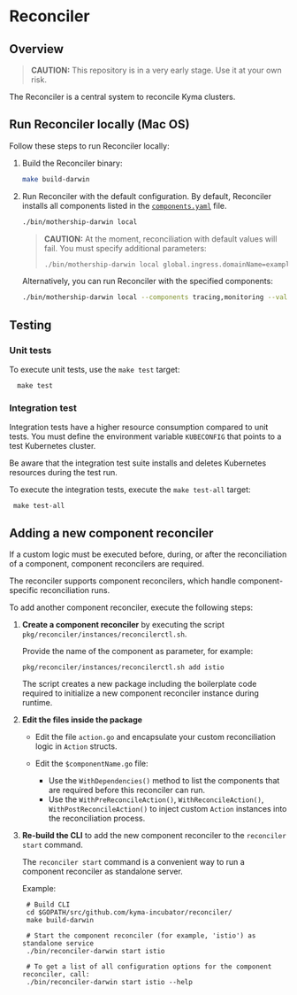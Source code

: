 # Reconciler

## Overview

>**CAUTION:** This repository is in a very early stage. Use it at your own risk.

The Reconciler is a central system to reconcile Kyma clusters.

## Run Reconciler locally (Mac OS)

Follow these steps to run Reconciler locally:

1. Build the Reconciler binary:

   ```bash
   make build-darwin 
   ```


2. Run Reconciler with the default configuration. By default, Reconciler installs all components listed in the [`components.yaml`](https://github.com/kyma-project/kyma/blob/main/installation/resources/components.yaml) file.

   ```bash
   ./bin/mothership-darwin local 
   ```

   > **CAUTION:** At the moment, reconciliation with default values will fail. You must specify additional parameters:
   > ```bash
   > ./bin/mothership-darwin local global.ingress.domainName=example.com,global.domainName=example.com,tracing.authProxy.config.useDex=false,tracing.virtualservice.enabled=false,kiali.authProxy.config.useDex=false,kiali.virtualservice.enabled=false
   > ```


   Alternatively, you can run Reconciler with the specified components:
   ```bash
   ./bin/mothership-darwin local --components tracing,monitoring --value tracing.key=value,global.key=value
   ```



## Testing

### Unit tests

To execute unit tests, use the `make test` target:

      make test


### Integration test

Integration tests have a higher resource consumption compared to unit tests. You must define the environment variable `KUBECONFIG` that points to a test Kubernetes cluster. 

Be aware that the integration test suite installs and deletes Kubernetes resources during the test run.

To execute the integration tests, execute the `make test-all` target:

     make test-all


## Adding a new component reconciler

If a custom logic must be executed before, during, or after the reconciliation of a component, component reconcilers are required.

The reconciler supports component reconcilers, which handle component-specific reconciliation runs.

To add another component reconciler, execute the following steps:

1. **Create a component reconciler** by executing the script `pkg/reconciler/instances/reconcilerctl.sh`.

   Provide the name of the component as parameter, for example:
   
       pkg/reconciler/instances/reconcilerctl.sh add istio

    The script creates a new package including the boilerplate code required to initialize a
    new component reconciler instance during runtime.

 2. **Edit the files inside the package**
   
     - Edit the file `action.go` and encapsulate your custom reconciliation logic in `Action` structs.

     - Edit the `$componentName.go` file:

       - Use the `WithDependencies()` method to list the components that are required before this reconciler can run.
       - Use the `WithPreReconcileAction()`, `WithReconcileAction()`, `WithPostReconcileAction()` to inject custom `Action` instances into the reconciliation process.

3. **Re-build the CLI** to add the new component reconciler to the `reconciler start` command.

   The `reconciler start` command is a convenient way to run a component reconciler as standalone server.

    Example:

        # Build CLI
        cd $GOPATH/src/github.com/kyma-incubator/reconciler/
        make build-darwin
        
        # Start the component reconciler (for example, 'istio') as standalone service
        ./bin/reconciler-darwin start istio
        
        # To get a list of all configuration options for the component reconciler, call: 
        ./bin/reconciler-darwin start istio --help
